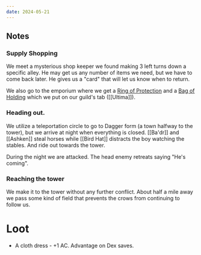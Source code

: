 ```yaml
---
date: 2024-05-21
---
```

## Notes

### Supply Shopping

We meet a mysterious shop keeper we found making 3 left turns down a specific alley. He may get us any number of items we need, but we have to come back later. He gives us a "card" that will let us know when to return.

We also go to the emporium where we get a [Ring of Protection](https://www.dndbeyond.com/magic-items/4726-ring-of-protection) and a [Bag of Holding](https://www.dndbeyond.com/magic-items/4581-bag-of-holding) which we put on our guild's tab ([[Ultima]]).

### Heading out.

We utilize a teleportation circle to go to Dagger form (a town halfway to the tower), but we arrive at night when everything is closed. [[Ba'dr]] and [[Ashken]] steal horses while [[Bird Hat]] distracts the boy watching the stables. And ride out towards the tower.

During the night we are attacked. The head enemy retreats saying "He's coming".

### Reaching the tower

We make it to the tower without any further conflict. About half a mile away we pass some kind of field that prevents the crows from continuing to follow us.

# Loot

* A cloth dress - +1 AC. Advantage on Dex saves.
